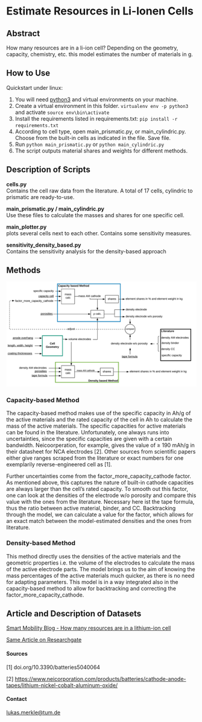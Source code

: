 # Estimate Resources in Li-Ionen Cells


## Abstract
How many resources are in a li-ion cell? Depending on the geometry, capacity, chemistry, etc. 
this model estimates the number of materials in g.

## How to Use
Quickstart under linux:

1. You will need [python3](https://www.python.org/) and virtual environments on your machine.
1. Create a virtual environment in this folder. `virtualenv env -p python3` and activate `source env\bin\activate`
1. Install the requirements listed in requirements.txt: `pip install -r requirements.txt`
1. According to cell type, open main_prismatic.py, or main_cylindric.py. Choose from the built-in cells as indicated in the file. Save file.
1. Run `python main_prismatic.py` or `python main_cylindric.py`
1. The script outputs material shares and weights for different methods. 

## Description of Scripts
**cells.py**\
Contains the cell raw data from the literature. A total of 17 cells, cylindric to prismatic are ready-to-use.

**main_prismatic.py / main_cylindric.py**\
Use these files to calculate the masses and shares for one specific cell.

**main_plotter.py**\
plots several cells next to each other. Contains some sensitivity measures.

**sensitivity_density_based.py**\
Contains the sensitivity analysis for the density-based approach

## Methods
![Setup](/images/blocks.png)

### Capacity-based Method

The capacity-based method makes use of the specific capacity in Ah/g of the active materials and the rated capacity of the cell in Ah to calculate the mass of the active materials. The specific capacities for active materials can be found in the literature. Unfortunately, one always runs into uncertainties, since the specific capacities are given with a certain bandwidth. Neicoorperation, for example, gives the value of ≥ 190 mAh/g in their datasheet for NCA electrodes [2]. Other sources from scientific papers either give ranges scraped from the literature or exact numbers for one exemplarily reverse-engineered cell as [1].

Further uncertainties come from the factor_more_capacity_cathode factor. As mentioned above, this captures the nature of built-in cathode capacities are always larger than the cell’s rated capacity. To smooth out this factor, one can look at the densities of the electrode w/o porosity and compare this value with the ones from the literature. Necessary here ist the tape formula, thus the ratio between active material, binder, and CC. Backtracking through the model, we can calculate a value for the factor, which allows for an exact match between the model-estimated densities and the ones from literature.

### Density-based Method

This method directly uses the densities of the active materials and the geometric properties i.e. the volume of the electrodes to calculate the mass of the active electrode parts. The model brings us to the aim of knowing the mass percentages of the active materials much quicker, as there is no need for adapting parameters. This model is in a way integrated also in the capacity-based method to allow for backtracking and correcting the factor_more_capacity_cathode.

## Article and Description of Datasets
[Smart Mobility Blog - How many resources are in a lithium-ion cell](https://smarte-mobilitaet-blog.ftm.mw.tum.de/index.php/2020/04/02/how-many-resources-are-inside-of-a-lithium-ion-cell/)

[Same Article on Researchgate](https://www.researchgate.net/publication/340870640_Resources_in_a_lithium-ion_cell)


#### Sources
[1] doi.org/10.3390/batteries5040064

[2] https://www.neicorporation.com/products/batteries/cathode-anode-tapes/lithium-nickel-cobalt-aluminum-oxide/


#### Contact
lukas.merkle@tum.de
